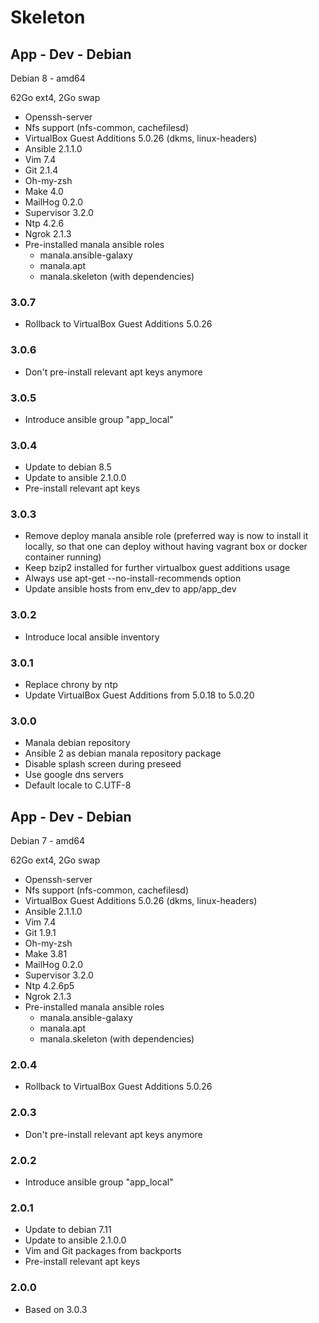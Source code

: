 # Skeleton

## App - Dev - Debian

Debian 8 - amd64

62Go ext4, 2Go swap

* Openssh-server
* Nfs support (nfs-common, cachefilesd)
* VirtualBox Guest Additions 5.0.26 (dkms, linux-headers)
* Ansible 2.1.1.0
* Vim 7.4
* Git 2.1.4
* Oh-my-zsh
* Make 4.0
* MailHog 0.2.0
* Supervisor 3.2.0
* Ntp 4.2.6
* Ngrok 2.1.3
* Pre-installed manala ansible roles
  * manala.ansible-galaxy
  * manala.apt
  * manala.skeleton (with dependencies)

### 3.0.7

* Rollback to VirtualBox Guest Additions 5.0.26

### 3.0.6

* Don't pre-install relevant apt keys anymore

### 3.0.5

* Introduce ansible group "app_local"

### 3.0.4

* Update to debian 8.5
* Update to ansible 2.1.0.0
* Pre-install relevant apt keys

### 3.0.3

* Remove deploy manala ansible role (preferred way is now to install it locally, so that one can deploy without having vagrant box or docker container running)
* Keep bzip2 installed for further virtualbox guest additions usage
* Always use apt-get --no-install-recommends option
* Update ansible hosts from env_dev to app/app_dev

### 3.0.2

* Introduce local ansible inventory

### 3.0.1

* Replace chrony by ntp
* Update VirtualBox Guest Additions from 5.0.18 to 5.0.20

### 3.0.0

* Manala debian repository
* Ansible 2 as debian manala repository package
* Disable splash screen during preseed
* Use google dns servers
* Default locale to C.UTF-8


## App - Dev - Debian

Debian 7 - amd64

62Go ext4, 2Go swap

* Openssh-server
* Nfs support (nfs-common, cachefilesd)
* VirtualBox Guest Additions 5.0.26 (dkms, linux-headers)
* Ansible 2.1.1.0
* Vim 7.4
* Git 1.9.1
* Oh-my-zsh
* Make 3.81
* MailHog 0.2.0
* Supervisor 3.2.0
* Ntp 4.2.6p5
* Ngrok 2.1.3
* Pre-installed manala ansible roles
  * manala.ansible-galaxy
  * manala.apt
  * manala.skeleton (with dependencies)

### 2.0.4

* Rollback to VirtualBox Guest Additions 5.0.26

### 2.0.3

* Don't pre-install relevant apt keys anymore

### 2.0.2

* Introduce ansible group "app_local"

### 2.0.1

* Update to debian 7.11
* Update to ansible 2.1.0.0
* Vim and Git packages from backports
* Pre-install relevant apt keys

### 2.0.0

* Based on 3.0.3
